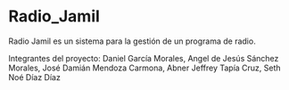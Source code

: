 # Radio_Jamil
Radio Jamil es un sistema para la gestión de un programa de radio.

Integrantes del proyecto:
Daniel García Morales,
Angel de Jesús Sánchez Morales,
José Damián Mendoza Carmona,
Abner Jeffrey Tapía Cruz,
Seth Noé Díaz Díaz
